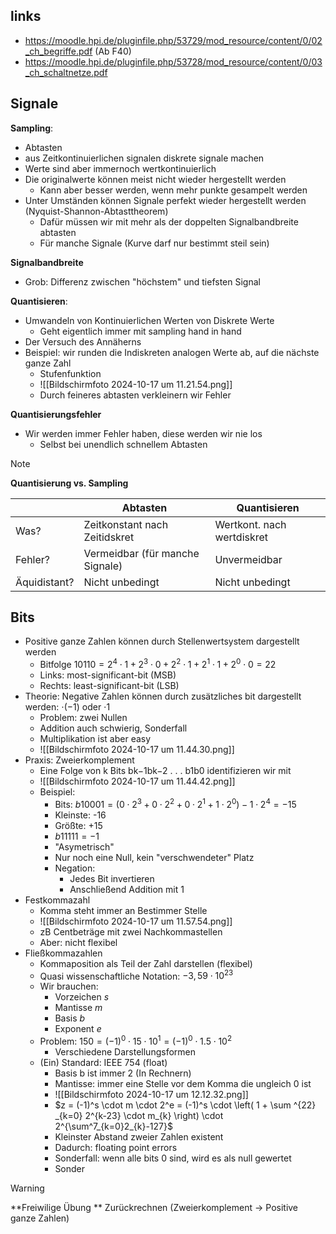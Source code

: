 ## links

- https://moodle.hpi.de/pluginfile.php/53729/mod_resource/content/0/02_ch_begriffe.pdf (Ab F40)
- https://moodle.hpi.de/pluginfile.php/53728/mod_resource/content/0/03_ch_schaltnetze.pdf

## Signale

**Sampling**: 
- Abtasten
- aus Zeitkontinuierlichen signalen diskrete signale machen
- Werte sind aber immernoch wertkontinuierlich
- Die originalwerte können meist nicht wieder hergestellt werden
	- Kann aber besser werden, wenn mehr punkte gesampelt werden
- Unter Umständen können Signale perfekt wieder hergestellt werden (Nyquist-Shannon-Abtasttheorem)
	- Dafür müssen wir mit mehr als der doppelten Signalbandbreite abtasten
	- Für manche Signale (Kurve darf nur bestimmt steil sein)

**Signalbandbreite**
- Grob: Differenz zwischen "höchstem" und tiefsten Signal

**Quantisieren**:
- Umwandeln von Kontinuierlichen Werten von Diskrete Werte
	- Geht eigentlich immer mit sampling hand in hand
- Der Versuch des Annäherns
- Beispiel: wir runden die Indiskreten analogen Werte ab, auf die nächste ganze Zahl
	- Stufenfunktion 
	- ![[Bildschirmfoto 2024-10-17 um 11.21.54.png]]
	- Durch feineres abtasten verkleinern wir Fehler

**Quantisierungsfehler**
- Wir werden immer Fehler haben, diese werden wir nie los
	- Selbst bei unendlich schnellem Abtasten

>[!NOTE] 
>**Quantisierung vs. Sampling**

|              | Abtasten                        | Quantisieren               |
| ------------ | ------------------------------- | -------------------------- |
| Was?         | Zeitkonstant nach Zeitidskret   | Wertkont. nach wertdiskret |
| Fehler?      | Vermeidbar (für manche Signale) | Unvermeidbar               |
| Äquidistant? | Nicht unbedingt                 | Nicht unbedingt            |

## Bits

- Positive ganze Zahlen können durch Stellenwertsystem dargestellt werden
	- Bitfolge $10110 = 2^4 \cdot 1 + 2^3 \cdot 0 + 2^2 \cdot 1 + 2^1 \cdot 1 + 2^0 \cdot 0 = 22$ 
	- Links: most-significant-bit (MSB)
	- Rechts: least-significant-bit (LSB)
- Theorie: Negative Zahlen können durch zusätzliches bit dargestellt werden: $\cdot (-1)$ oder $\cdot 1$
	- Problem: zwei Nullen
	- Addition auch schwierig, Sonderfall
	- Multiplikation ist aber easy
	- ![[Bildschirmfoto 2024-10-17 um 11.44.30.png]]
- Praxis: Zweierkomplement
	- Eine Folge von k Bits bk−1bk−2 . . . b1b0 identifizieren wir mit
	- ![[Bildschirmfoto 2024-10-17 um 11.44.42.png]]
	- Beispiel:
		- Bits: $b10001 = (0 \cdot 2^3 + 0 \cdot 2^2 + 0 \cdot 2^1 + 1 \cdot 2^0) - 1 \cdot 2^4 = -15$
		- Kleinste: -16
		- Größte: +15
		- $b11111 = -1$
		- "Asymetrisch"
		- Nur noch eine Null, kein "verschwendeter" Platz
		- Negation:
			- Jedes Bit invertieren
			- Anschließend Addition mit 1
- Festkommazahl
	- Komma steht immer an Bestimmer Stelle
	- ![[Bildschirmfoto 2024-10-17 um 11.57.54.png]]
	- zB Centbeträge mit zwei Nachkommastellen
	- Aber: nicht flexibel
- Fließkommazahlen
	- Kommaposition als Teil der Zahl darstellen (flexibel)
	- Quasi wissenschaftliche Notation: $-3,59 \cdot 10^{23}$
	- Wir brauchen:
		- Vorzeichen *s*
		- Mantisse *m*
		- Basis *b*
		- Exponent *e*
	- Problem: $150 = (-1)^0 \cdot 15 \cdot 10^1 =  (-1)^0 \cdot 1.5 \cdot 10^2$
		- Verschiedene Darstellungsformen
	- (Ein) Standard:  IEEE 754 (float)
		- Basis b ist immer 2 (In Rechnern)
		- Mantisse: immer eine Stelle vor dem Komma die ungleich 0 ist
		- ![[Bildschirmfoto 2024-10-17 um 12.12.32.png]]
		- $z = (-1)^s \cdot m \cdot 2^e = (-1)^s \cdot \left( 1 + \sum ^{22} _{k=0} 2^{k-23} \cdot m_{k} \right) \cdot 2^{\sum^7_{k=0}2_{k}-127}$
		- Kleinster Abstand zweier Zahlen existent 
		- Dadurch: floating point errors
		- Sonderfall: wenn alle bits 0 sind, wird es als null gewertet
		- Sonder

>[!WARNING] 
>**Freiwilige Übung **
> Zurückrechnen (Zweierkomplement -> Positive ganze Zahlen)

